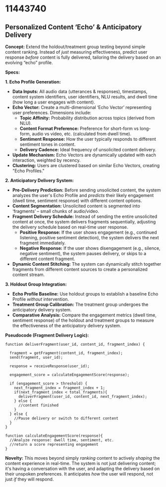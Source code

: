 # 11443740

## Personalized Content ‘Echo’ & Anticipatory Delivery

**Concept:** Extend the holdout/treatment group testing beyond simple content ranking. Instead of *just* measuring effectiveness, predict user response *before* content is fully delivered, tailoring the delivery based on an evolving “echo” profile.

**Specs:**

**1. Echo Profile Generation:**

*   **Data Inputs:** All audio data (utterances & responses), timestamps, content system identifiers, user identifiers, NLU results, and dwell time (how long a user engages with content).
*   **Echo Vector:**  Create a multi-dimensional ‘Echo Vector’ representing user preferences. Dimensions include:
    *   **Topic Affinity:** Probability distribution across topics (derived from NLU).
    *   **Content Format Preference:**  Preference for short-form vs long-form, audio vs video, etc. (calculated from dwell time).
    *   **Sentiment Response:**  How the user typically responds to different sentiment tones in content.
    *   **Delivery Cadence:** Ideal frequency of unsolicited content delivery.
*   **Update Mechanism:** Echo Vectors are dynamically updated with each interaction, weighted by recency.
*   **Clustering:** Users are clustered based on similar Echo Vectors, creating "Echo Profiles."

**2. Anticipatory Delivery System:**

*   **Pre-Delivery Prediction:** Before sending unsolicited content, the system analyzes the user's Echo Profile and *predicts* their likely engagement (dwell time, sentiment response) with different content options.
*   **Content Segmentation:** Unsolicited content is segmented into ‘fragments’ – small chunks of audio/video.
*   **Fragment Delivery Schedule:**  Instead of sending the entire unsolicited content at once, the system delivers fragments sequentially, adjusting the delivery schedule based on real-time user response.
    *   **Positive Response:** If the user shows engagement (e.g., continued listening, positive sentiment detection), the system delivers the next fragment immediately.
    *   **Negative Response:** If the user shows disengagement (e.g., silence, negative sentiment), the system pauses delivery, or skips to a different content fragment.
*   **Dynamic Content Stitching:** The system can dynamically stitch together fragments from different content sources to create a personalized content stream.

**3.  Holdout Group Integration:**

*   **Echo Profile Baseline:** Use holdout groups to establish a baseline Echo Profile *without* intervention.
*   **Treatment Group Calibration:** The treatment group undergoes the anticipatory delivery system.
*   **Comparative Analysis:** Compare the engagement metrics (dwell time, sentiment response) of the holdout and treatment groups to measure the effectiveness of the anticipatory delivery system.

**Pseudocode (Fragment Delivery Logic):**

```
function deliverFragment(user_id, content_id, fragment_index) {

  fragment = getFragment(content_id, fragment_index);
  send(fragment, user_id);

  response = receiveResponse(user_id);

  engagement_score = calculateEngagementScore(response);

  if (engagement_score > threshold) {
    next_fragment_index = fragment_index + 1;
    if(next_fragment_index < total_fragments){
      deliverFragment(user_id, content_id, next_fragment_index);
    } else {
      //content finished
    }
  } else {
    //Pause delivery or switch to different content
  }
}

function calculateEngagementScore(response){
  //Analyze response: dwell time, sentiment, etc.
  //return a score representing engagement
}
```

**Novelty:** This moves beyond simply *ranking* content to actively *shaping* the content experience in real-time. The system is not just delivering content; it's having a conversation with the user, and adapting the delivery based on their unspoken preferences.  It anticipates *how* the user will respond, not just *if* they will respond.